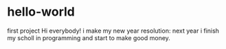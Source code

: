 # hello-world
first project
Hi everybody!
i make my new year resolution: next year i finish my scholl in programming and start to make good money.

